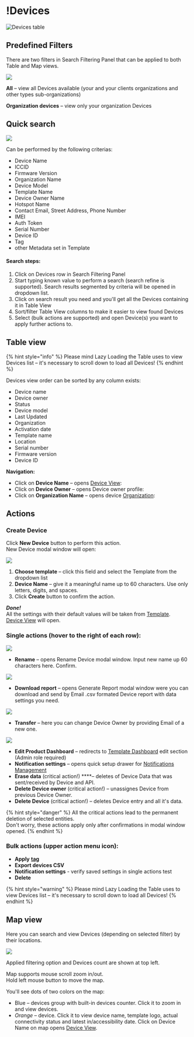 # !Devices

![Devices table](../../../../.gitbook/assets/search-table.png)

## Predefined Filters

There are two filters in Search Filtering Panel that can be applied to both Table and Map views.

![](../../../../.gitbook/assets/devices_filters.png)

**All** – view all Devices available \(your and your clients organizations and other types sub-organizations\)

**Organization devices** – view only your organization Devices

## Quick search

![](../../../../.gitbook/assets/quick-search.gif)

Can be performed by the following criterias:

* Device Name
* ICCID
* Firmware Version
* Organization Name
* Device Model
* Template Name
* Device Owner Name
* Hotspot Name
* Contact Email, Street Address, Phone Number
* IMEI
* Auth Token
* Serial Number
* Device ID
* Tag
* other Metadata set in Template

#### Search steps:

1. Click on Devices row in Search Filtering Panel
2. Start typing known value to perform a search \(search refine is supported\). Search results segmented by criteria will be opened in dropdown list. 
3. Click on search result you need and you'll get all the Devices containing it in Table View
4. Sort/filter Table View columns to make it easier to view found Devices
5. Select \(bulk actions are supported\) and open Device\(s\) you want to apply further actions to.

## Table view

{% hint style="info" %}
Please mind Lazy Loading the Table uses to view Devices list – it's necessary to scroll down to load all Devices!
{% endhint %}

Devices view order can be sorted by any column exists:

* Device name
* Device owner
* Status
* Device model
* Last Updated
* Organization
* Activation date
* Template name
* Location
* Serial number
* Firmware version
* Device ID

**Navigation:**

* Click on **Device Name** – opens [Device View](device-view/):
* Click on **Device Owner** – opens Device owner profile: 
* Click on **Organization Name** – opens device [Organization](../../organizations.md): 

## Actions

### Create Device

Click **New Device** button to perform this action.  
New Device modal window will open:

![](../../../../.gitbook/assets/new_device.png)

1. **Choose template** – click this field and select the Template from the dropdown list
2. **Device Name** – give it a meaningful name up to 60 characters. Use only letters, digits, and spaces.
3. Click **Create** button to confirm the action.

_**Done!**_  
All the settings with their default values will be taken from [Template](../../products/).  
[Device View](device-view/) will open.

### Single actions \(hover to the right of each row\):

![](../../../../.gitbook/assets/devices-single-action-menu.png)

* **Rename** – opens Rename Device modal window. Input new name up 60 characters here. Confirm.

![](../../../../.gitbook/assets/rename_device.png)

* **Download report** – opens Generate Report modal window were you can download and send by Email .csv formated Device report with data settings you need.

![](../../../../.gitbook/assets/generate_report.png)

* **Transfer** – here you can change Device Owner by providing Email of a new one.

![](../../../../.gitbook/assets/transfer_device.png)

* **Edit Product Dashboard** – redirects to [Template Dashboard](../../products/dashboard/) edit section \(Admin role required\)
* **Notification settings** – opens quick setup drawer for [Notifications Management](../../../../tutorials/notification-management.md) 
* **Erase data** \(critical action!\) ****– deletes of Device Data that was sent/received by Device and API.
* **Delete Device owner** \(critical action!\) – unassignes Device from previous Device Owner.
* **Delete Device** \(critical action!\) – deletes Device entry and all it's data.

{% hint style="danger" %}
All the critical actions lead to the permanent deletion of selected entities.   
Don't worry, these actions apply only after confirmations in modal window opened.
{% endhint %}

### Bulk actions \(upper action menu icon\):

* **Apply** [**tag** ](../../settings/organization-settings/tags.md)
* **Export devices CSV** 
* **Notification settings** - verify saved settings in single actions test 
* **Delete** 

{% hint style="warning" %}
Please mind Lazy Loading the Table uses to view Devices list – it's necessary to scroll down to load all Devices!
{% endhint %}

## Map view

Here you can search and view Devices \(depending on selected filter\) by their locations.

![](../../../../.gitbook/assets/device_map_view.png)

Applied filtering option and Devices count are shown at top left.

Map supports mouse scroll zoom in/out.  
Hold left mouse button to move the map.

You'll see dots of two colors on the map:

* Blue – devices group with built-in devices counter. Click it to zoom in and view devices.
* _Orange_ – device. Click it to view device name, template logo, actual connectivity status and latest in/accessibility date. Click on Device Name on map opens [Device View](device-view/).

